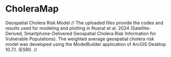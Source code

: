 # CholeraMap
Geospatial Cholera Risk Model
// The uploaded files provide the codes and results used for modeling and plotting in Nusrat et al. 2024 (Satellite-Derived, Smartphone-Delivered Geospatial Cholera Risk Information for Vulnerable Populations). The weighted average geospatial cholera risk model was developed using the ModelBuilder application of ArcGIS Desktop 10.7.1. (ESRI). //
